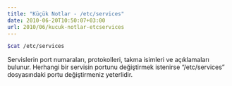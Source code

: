 ```yaml
---
title: "Küçük Notlar - /etc/services"
date: 2010-06-20T10:50:07+03:00
url: 2010/06/kucuk-notlar-etcservices
---
```

```sh
$cat /etc/services
```

Servislerin port numaraları, protokolleri, takma isimleri ve açıklamaları bulunur. Herhangi bir servisin portunu değiştirmek istenirse “/etc/services” dosyasındaki portu değiştirmeniz yeterlidir.